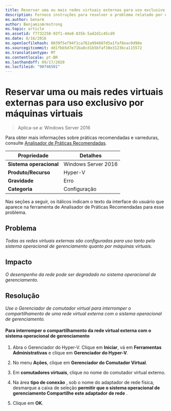 ```yaml
---
title: Reservar uma ou mais redes virtuais externas para uso exclusivo por máquinas virtuais
description: Fornece instruções para resolver o problema relatado por essa regra de Analisador de Práticas Recomendadas.
ms.author: benarm
author: BenjaminArmstrong
ms.topic: article
ms.assetid: f7732258-93f1-44e8-835b-5ad2d1c45cd9
ms.date: 8/16/2016
ms.openlocfilehash: 8039f5ef94f1ca762a994607d5a1faf8eac0d98e
ms.sourcegitcommit: dd1fbb5d7e71ba8cd1b5bfaf38e3123bca115572
ms.translationtype: MT
ms.contentlocale: pt-BR
ms.lasthandoff: 09/17/2020
ms.locfileid: "90746501"
---
```

# <a name="reserve-one-or-more-external-virtual-networks-for-exclusive-use-by-virtual-machines"></a>Reservar uma ou mais redes virtuais externas para uso exclusivo por máquinas virtuais

>Aplica-se a: Windows Server 2016

Para obter mais informações sobre práticas recomendadas e varreduras, consulte [Analisador de Práticas Recomendadas](https://go.microsoft.com/fwlink/?LinkId=122786).

|Propriedade|Detalhes|
|-|-|
|**Sistema operacional**|Windows Server 2016|
|**Produto/Recurso**|Hyper-V|
|**Gravidade**|Erro|
|**Categoria**|Configuração|

Nas seções a seguir, os itálicos indicam o texto da interface do usuário que aparece na ferramenta de Analisador de Práticas Recomendadas para esse problema.

## <a name="issue"></a>Problema

*Todas as redes virtuais externas são configuradas para uso tanto pelo sistema operacional de gerenciamento quanto por máquinas virtuais.*

## <a name="impact"></a>Impacto

*O desempenho da rede pode ser degradado no sistema operacional de gerenciamento.*

## <a name="resolution"></a>Resolução

*Use o Gerenciador de comutador virtual para interromper o compartilhamento de uma rede virtual externa com o sistema operacional de gerenciamento.*

#### <a name="to-stop-sharing-the-external-virtual-network-with-the-management-operating-system"></a>Para interromper o compartilhamento da rede virtual externa com o sistema operacional de gerenciamento

1.  Abra o Gerenciador do Hyper-V. Clique em **Iniciar**, vá em **Ferramentas Administrativas** e clique em **Gerenciador do Hyper-V**.

2.  No menu **Ações**, clique em **Gerenciador do Comutador Virtual**.

3.  Em **comutadores virtuais**, clique no nome do comutador virtual externo.

4.  Na área **tipo de conexão** , sob o nome do adaptador de rede física, desmarque a caixa de seleção **permitir que o sistema operacional de gerenciamento Compartilhe este adaptador de rede** .

5.  Clique em **OK**.



